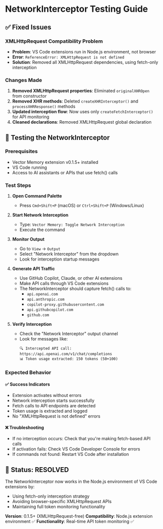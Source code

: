 # NetworkInterceptor Testing Guide

## ✅ Fixed Issues

### XMLHttpRequest Compatibility Problem
- **Problem**: VS Code extensions run in Node.js environment, not browser
- **Error**: `ReferenceError: XMLHttpRequest is not defined`
- **Solution**: Removed all XMLHttpRequest dependencies, using fetch-only interception

### Changes Made
1. **Removed XMLHttpRequest properties**: Eliminated `originalXHROpen` from constructor
2. **Removed XHR methods**: Deleted `createXHRInterceptor()` and `processXHRResponse()` methods  
3. **Updated interception flow**: Now uses only `createFetchInterceptor()` for API monitoring
4. **Cleaned declarations**: Removed XMLHttpRequest global declaration

## 🧪 Testing the NetworkInterceptor

### Prerequisites
- Vector Memory extension v0.1.5+ installed
- VS Code running
- Access to AI assistants or APIs that use fetch() calls

### Test Steps

1. **Open Command Palette**
   - Press `Cmd+Shift+P` (macOS) or `Ctrl+Shift+P` (Windows/Linux)

2. **Start Network Interception**
   - Type: `Vector Memory: Toggle Network Interception`
   - Execute the command

3. **Monitor Output**
   - Go to `View` → `Output`
   - Select "Network Interceptor" from the dropdown
   - Look for interception startup messages

4. **Generate API Traffic**
   - Use GitHub Copilot, Claude, or other AI extensions
   - Make API calls through VS Code extensions
   - The NetworkInterceptor should capture fetch() calls to:
     - `api.openai.com`
     - `api.anthropic.com`
     - `copilot-proxy.githubusercontent.com`
     - `api.githubcopilot.com`
     - `github.com`

5. **Verify Interception**
   - Check the "Network Interceptor" output channel
   - Look for messages like:
     ```
     🔍 Intercepted API call: https://api.openai.com/v1/chat/completions
     📊 Token usage extracted: 150 tokens (50+100)
     ```

### Expected Behavior

#### ✅ Success Indicators
- Extension activates without errors
- Network interception starts successfully  
- Fetch calls to API endpoints are detected
- Token usage is extracted and logged
- No "XMLHttpRequest is not defined" errors

#### ❌ Troubleshooting
- If no interception occurs: Check that you're making fetch-based API calls
- If activation fails: Check VS Code Developer Console for errors
- If commands not found: Restart VS Code after installation

## 🚀 Status: RESOLVED

The NetworkInterceptor now works in the Node.js environment of VS Code extensions by:
- Using fetch-only interception strategy
- Avoiding browser-specific XMLHttpRequest APIs
- Maintaining full token monitoring functionality

**Version**: 0.1.5+ (XMLHttpRequest-free)
**Compatibility**: Node.js extension environment ✅
**Functionality**: Real-time API token monitoring ✅